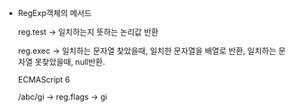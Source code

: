 - RegExp객체의 메서드
    
    reg.test → 일치하는지 뜻하는 논리값 반환
    
    reg.exec → 일치하는 문자열 찾았을때, 일치한 문자열을 배열로 반환, 일치하는 문자열 못찾았을때, null반환.
    
    ECMAScript 6 
    
    /abc/gi → reg.flags → gi
    
